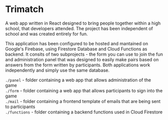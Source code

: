 # Trimatch
A web app written in React designed to bring people together within a high school, that developers attended.
The project has been independent of school and was created entirely for fun.

This application has been configured to be hosted and mantained on Google's Firebase, using Firestore Database and Cloud Functions as backend.
It consits of two subprojects - the form you can use to join the fun and administration panel that was designed to easily make pairs based on answers from the form written by participants.
Both applications work independently and simply use the same database.

``./panel`` - folder containing a web app that allows administration of the game  
``./form`` - folder containing a web app that allows participants to sign into the game  
``./mail`` - folder containing a frontend template of emails that are being sent to participants  
``./functions`` - folder containing a backend functions used in Cloud Firestore  
